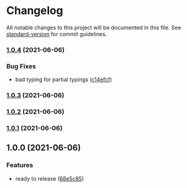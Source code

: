 # Changelog

All notable changes to this project will be documented in this file. See [standard-version](https://github.com/conventional-changelog/standard-version) for commit guidelines.

### [1.0.4](https://github.com/ddadaal/react-typed-i18n/compare/v1.0.3...v1.0.4) (2021-06-06)


### Bug Fixes

* bad typing for partial typings ([c14efcf](https://github.com/ddadaal/react-typed-i18n/commit/c14efcfc2fbfe4015b5716ea62baed9a906539e6))

### [1.0.3](https://github.com/ddadaal/react-typed-i18n/compare/v1.0.2...v1.0.3) (2021-06-06)

### [1.0.2](https://github.com/ddadaal/react-typed-i18n/compare/v1.0.1...v1.0.2) (2021-06-06)

### [1.0.1](https://github.com/ddadaal/react-typed-i18n/compare/v1.0.0...v1.0.1) (2021-06-06)

## 1.0.0 (2021-06-06)


### Features

* ready to release ([68e5c85](https://github.com/ddadaal/react-typed-i18n/commit/68e5c85b57a441a807b71bd62f2dbb18a6ede7c2))
